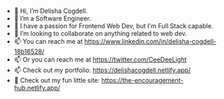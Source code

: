 - 👋 Hi, I’m Delisha Cogdell.
- 👀 I’m a Software Engineer.
- 🌱 I have a passion for Frontend Web Dev, but I'm Full Stack capable.
- 💞️ I’m looking to collaborate on anything related to web dev.
- 📫 You can reach me at https://www.linkedin.com/in/delisha-cogdell-18b16528/
- 📫 Or you can reach me at https://twitter.com/CeeDeeLight
- 📫 Check out my portfolio: https://delishacogdell.netlify.app/
- 👀 Check out my fun little site: https://the-encouragement-hub.netlify.app/

<!---
CeeDeeLight/CeeDeeLight is a ✨ special ✨ repository because its `README.md` (this file) appears on your GitHub profile.
You can click the Preview link to take a look at your changes.
--->
